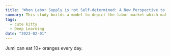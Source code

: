 ```yaml
---
title: 'When Labor Supply is not Self-determined: A New Perspective to Understand the Determinant of Wage and Overtime Work'
summary: This study builds a model to depict the labor market which makes a distinction between number of workers and working hours. In this context, supply of the number of workers is inelastic and each firm will propose a bundle composed of wage rate and working hours to attract laborers. The equilibrium is achieved by the competition about the utility reflected by the bundles among firms. The results demonstrate that such a market structure will reveal the actual determinants of wage and working hours, reversing the impacts of labor demand side shock and firm's productivity. 
tags:
  - cute kitty
  - Deep Learning
date: "2023-02-01"
---
```


Jumi can eat 10+ oranges every day.

